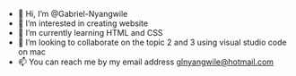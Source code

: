 - 👋 Hi, I’m @Gabriel-Nyangwile
- 👀 I’m interested in creating website
- 🌱 I’m currently learning HTML and CSS
- 💞️ I’m looking to collaborate on the topic 2 and 3 using visual studio code on mac
- 📫 You can reach me by my email address glnyangwile@hotmail.com

<!---
Gabriel-Nyangwile/Gabriel-Nyangwile is a ✨ special ✨ repository because its `README.md` (this file) appears on your GitHub profile.
You can click the Preview link to take a look at your changes.
--->
